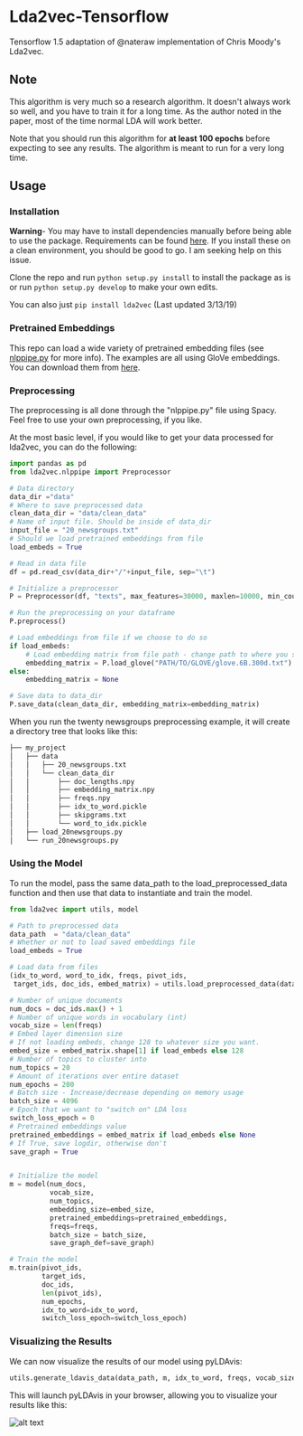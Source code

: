 # Lda2vec-Tensorflow

Tensorflow 1.5 adaptation of @nateraw implementation of Chris Moody's Lda2vec.

## Note
This algorithm is very much so a research algorithm. It doesn't always work so well, and you have to train it for a long time. As the author noted in the paper, most of the time normal LDA will work better.

Note that you should run this algorithm for **at least 100 epochs** before expecting to see any results. The algorithm is meant to run for a very long time. 

## Usage
### Installation
**Warning**- You may have to install dependencies manually before being able to use the package. Requirements can be found [here](https://github.com/nateraw/Lda2vec-Tensorflow/issues/27). If you install these on a clean environment, you should be good to go. I am seeking help on this issue.

Clone the repo and run `python setup.py install` to install the package as is or run `python setup.py develop` to make your own edits. 

You can also just `pip install lda2vec` (Last updated 3/13/19)

### Pretrained Embeddings
This repo can load a wide variety of pretrained embedding files (see [nlppipe.py](https://github.com/nateraw/Lda2vec-Tensorflow/blob/5d399a3f21dd3e9a2e84a6220d5f9e3147a3591b/lda2vec/nlppipe.py#L115) for more info). The examples are all using GloVe embeddings. You can download them from [here](https://github.com/stanfordnlp/GloVe). 

### Preprocessing

The preprocessing is all done through the "nlppipe.py" file using Spacy. Feel free to use your own preprocessing, if you like.

At the most basic level, if you would like to get your data processed for lda2vec,
you can do the following:

```python
import pandas as pd
from lda2vec.nlppipe import Preprocessor

# Data directory
data_dir ="data"
# Where to save preprocessed data
clean_data_dir = "data/clean_data"
# Name of input file. Should be inside of data_dir
input_file = "20_newsgroups.txt"
# Should we load pretrained embeddings from file
load_embeds = True

# Read in data file
df = pd.read_csv(data_dir+"/"+input_file, sep="\t")

# Initialize a preprocessor
P = Preprocessor(df, "texts", max_features=30000, maxlen=10000, min_count=30)

# Run the preprocessing on your dataframe
P.preprocess()

# Load embeddings from file if we choose to do so
if load_embeds:
    # Load embedding matrix from file path - change path to where you saved them
    embedding_matrix = P.load_glove("PATH/TO/GLOVE/glove.6B.300d.txt")
else:
    embedding_matrix = None

# Save data to data_dir
P.save_data(clean_data_dir, embedding_matrix=embedding_matrix)
```

When you run the twenty newsgroups preprocessing example, it will create a directory tree that looks like this:
```bash
├── my_project
│   ├── data
│   │   ├── 20_newsgroups.txt
│   │   └── clean_data_dir
│   │       ├── doc_lengths.npy
│   │       ├── embedding_matrix.npy
│   │       ├── freqs.npy
│   │       ├── idx_to_word.pickle
│   │       ├── skipgrams.txt
│   │       └── word_to_idx.pickle
│   ├── load_20newsgroups.py
│   └── run_20newsgroups.py
```

### Using the Model

To run the model, pass the same data_path to the
load_preprocessed_data function and then use that data to instantiate and train the model.

```python
from lda2vec import utils, model

# Path to preprocessed data
data_path  = "data/clean_data"
# Whether or not to load saved embeddings file
load_embeds = True

# Load data from files
(idx_to_word, word_to_idx, freqs, pivot_ids,
 target_ids, doc_ids, embed_matrix) = utils.load_preprocessed_data(data_path, load_embed_matrix=load_embeds)

# Number of unique documents
num_docs = doc_ids.max() + 1
# Number of unique words in vocabulary (int)
vocab_size = len(freqs)
# Embed layer dimension size
# If not loading embeds, change 128 to whatever size you want.
embed_size = embed_matrix.shape[1] if load_embeds else 128
# Number of topics to cluster into
num_topics = 20
# Amount of iterations over entire dataset
num_epochs = 200
# Batch size - Increase/decrease depending on memory usage
batch_size = 4096
# Epoch that we want to "switch on" LDA loss
switch_loss_epoch = 0
# Pretrained embeddings value
pretrained_embeddings = embed_matrix if load_embeds else None
# If True, save logdir, otherwise don't
save_graph = True


# Initialize the model
m = model(num_docs,
          vocab_size,
          num_topics,
          embedding_size=embed_size,
          pretrained_embeddings=pretrained_embeddings,
          freqs=freqs,
          batch_size = batch_size,
          save_graph_def=save_graph)

# Train the model
m.train(pivot_ids,
        target_ids,
        doc_ids,
        len(pivot_ids),
        num_epochs,
        idx_to_word=idx_to_word,
        switch_loss_epoch=switch_loss_epoch)
```

### Visualizing the Results
We can now visualize the results of our model using pyLDAvis:
```python
utils.generate_ldavis_data(data_path, m, idx_to_word, freqs, vocab_size)
```
This will launch pyLDAvis in your browser, allowing you to visualize your results like this:

![alt text](https://github.com/nateraw/Lda2vec-Tensorflow/blob/master/pyLDAvis_results.png)
